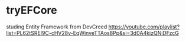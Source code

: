 # tryEFCore
studing Entity Framework  from DevCreed https://youtube.com/playlist?list=PL62tSREI9C-cHV28v-EqWinveTTAos8Pp&si=3d0A4kizQNiDFzcG
